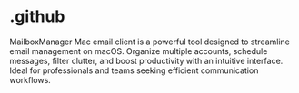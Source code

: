# .github
MailboxManager Mac email client is a powerful tool designed to streamline email management on macOS. Organize multiple accounts, schedule messages, filter clutter, and boost productivity with an intuitive interface. Ideal for professionals and teams seeking efficient communication workflows.
